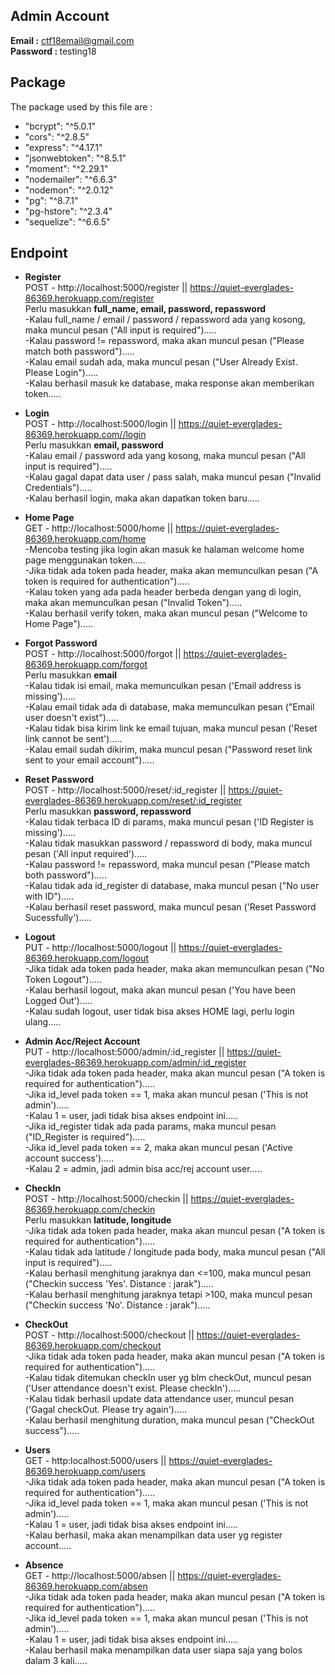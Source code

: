 ## Admin Account
<b>Email :</b> ctf18email@gmail.com  
<b>Password : </b> testing18

## Package

The package used by this file are :
- "bcrypt": "^5.0.1"
- "cors": "^2.8.5"
- "express": "^4.17.1"
- "jsonwebtoken": "^8.5.1"
- "moment": "^2.29.1"
- "nodemailer": "^6.6.3"
- "nodemon": "^2.0.12"
- "pg": "^8.7.1"
- "pg-hstore": "^2.3.4"
- "sequelize": "^6.6.5"
  
  
## Endpoint

- <b>Register</b>  
POST - http://localhost:5000/register || https://quiet-everglades-86369.herokuapp.com/register  
Perlu masukkan <b>full_name, email, password, repassword</b>  
-Kalau full_name / email / password / repassword ada yang kosong, maka muncul pesan ("All input is required").....  
-Kalau password != repassword, maka akan muncul pesan ("Please match both password").....  
-Kalau email sudah ada, maka muncul pesan ("User Already Exist. Please Login").....  
-Kalau berhasil masuk ke database, maka response akan memberikan token.....  
  
- <b>Login</b>  
POST - http://localhost:5000/login || https://quiet-everglades-86369.herokuapp.com//login  
Perlu masukkan <b>email, password</b>  
-Kalau email / password ada yang kosong, maka muncul pesan ("All input is required").....  
-Kalau gagal dapat data user / pass salah, maka muncul pesan ("Invalid Credentials").....  
-Kalau berhasil login, maka akan dapatkan token baru.....  

- <b>Home Page</b>  
GET - http://localhost:5000/home || https://quiet-everglades-86369.herokuapp.com/home  
-Mencoba testing jika login akan masuk ke halaman welcome home page menggunakan token.....  
-Jika tidak ada token pada header, maka akan memunculkan pesan ("A token is required for authentication").....  
-Kalau token yang ada pada header berbeda dengan yang di login, maka akan memunculkan pesan ("Invalid Token").....  
-Kalau berhasil verify token, maka akan muncul pesan ("Welcome to Home Page").....  

- <b>Forgot Password</b>  
POST - http://localhost:5000/forgot || https://quiet-everglades-86369.herokuapp.com/forgot  
Perlu masukkan <b>email</b>  
-Kalau tidak isi email, maka memunculkan pesan ('Email address is missing').....  
-Kalau email tidak ada di database, maka memunculkan pesan ("Email user doesn't exist").....  
-Kalau tidak bisa kirim link ke email tujuan, maka muncul pesan ('Reset link cannot be sent').....  
-Kalau email sudah dikirim, maka muncul pesan ("Password reset link sent to your email account").....  

- <b>Reset Password</b>  
POST - http://localhost:5000/reset/:id_register || https://quiet-everglades-86369.herokuapp.com/reset/:id_register  
Perlu masukkan <b>password, repassword</b>  
-Kalau tidak terbaca ID di params, maka muncul pesan ('ID Register is missing').....  
-Kalau tidak masukkan password / repassword di body, maka muncul pesan ('All input required').....  
-Kalau password != repassword, maka muncul pesan ("Please match both password").....  
-Kalau tidak ada id_register di database, maka muncul pesan ("No user with ID").....  
-Kalau berhasil reset password, maka muncul pesan ('Reset Password Sucessfully').....  

- <b>Logout</b>  
PUT - http://localhost:5000/logout || https://quiet-everglades-86369.herokuapp.com/logout  
-Jika tidak ada token pada header, maka akan memunculkan pesan ("No Token Logout").....  
-Kalau berhasil logout, maka akan muncul pesan ('You have been Logged Out').....  
-Kalau sudah logout, user tidak bisa akses HOME lagi, perlu login ulang.....  
  
- <b>Admin Acc/Reject Account</b>  
PUT - http://localhost:5000/admin/:id_register || https://quiet-everglades-86369.herokuapp.com/admin/:id_register  
-Jika tidak ada token pada header, maka akan muncul pesan ("A token is required for authentication").....  
-Jika id_level pada token == 1, maka akan muncul pesan ('This is not admin').....  
-Kalau 1 = user, jadi tidak bisa akses endpoint ini.....  
-Jika id_register tidak ada pada params, maka muncul pesan ("ID_Register is required").....  
-Jika id_level pada token == 2, maka akan muncul pesan ('Active account success').....  
-Kalau 2 = admin, jadi admin bisa acc/rej account user.....  
  
- <b>CheckIn</b>  
POST - http://localhost:5000/checkin || https://quiet-everglades-86369.herokuapp.com/checkin  
Perlu masukkan <b>latitude, longitude</b>  
-Jika tidak ada token pada header, maka akan muncul pesan ("A token is required for authentication").....  
-Kalau tidak ada latitude / longitude pada body, maka muncul pesan ("All input is required").....  
-Kalau berhasil menghitung jaraknya dan <=100, maka muncul pesan ("Checkin success 'Yes'. Distance : jarak").....  
-Kalau berhasil menghitung jaraknya tetapi >100, maka muncul pesan ("Checkin success 'No'. Distance : jarak").....  

- <b>CheckOut</b>  
POST - http://localhost:5000/checkout || https://quiet-everglades-86369.herokuapp.com/checkout  
-Jika tidak ada token pada header, maka akan muncul pesan ("A token is required for authentication").....  
-Kalau tidak ditemukan checkIn user yg blm checkOut, muncul pesan ('User attendance doesn\'t exist. Please checkIn').....  
-Kalau tidak berhasil update data attendance user, muncul pesan ('Gagal checkOut. Please try again').....  
-Kalau berhasil menghitung duration, maka muncul pesan ("CheckOut success").....  
  
- <b>Users</b>  
GET - http:localhost:5000/users || https://quiet-everglades-86369.herokuapp.com/users  
-Jika tidak ada token pada header, maka akan muncul pesan ("A token is required for authentication").....  
-Jika id_level pada token == 1, maka akan muncul pesan ('This is not admin').....  
-Kalau 1 = user, jadi tidak bisa akses endpoint ini.....  
-Kalau berhasil, maka akan menampilkan data user yg register account.....  
  
- <b>Absence</b>  
GET - http://localhost:5000/absen || https://quiet-everglades-86369.herokuapp.com/absen  
-Jika tidak ada token pada header, maka akan muncul pesan ("A token is required for authentication").....  
-Jika id_level pada token == 1, maka akan muncul pesan ('This is not admin').....  
-Kalau 1 = user, jadi tidak bisa akses endpoint ini.....  
-Kalau berhasil maka menampilkan data user siapa saja yang bolos dalam 3 kali.....  


